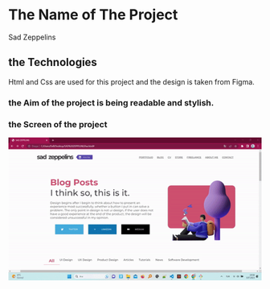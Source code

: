 <h1>The Name of The Project </h1>

Sad Zeppelins

<h2> the Technologies </h2>

Html and Css are used for this project and the design is taken from Figma.

<h3> the Aim of the project is being readable and stylish.</h3>

<h3>the Screen of the project</h3>

![](sad-zeppelins.gif)
